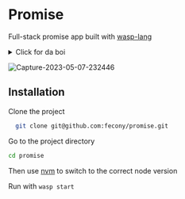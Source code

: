 # Promise

Full-stack promise app built with [wasp-lang](https://wasp-lang.dev/)

<details>
  <summary>Click for da boi</summary>

![da boi](https://cdn.discordapp.com/emojis/1066018968407650354.webp)

</details>

![Capture-2023-05-07-232446](https://user-images.githubusercontent.com/36774784/236701095-dfc04511-a473-42d8-9068-fd304b2b3aad.png)

## Installation

Clone the project

```bash
  git clone git@github.com:fecony/promise.git
```

Go to the project directory

```bash
cd promise
```

Then use [nvm](https://github.com/nvm-sh/nvm) to switch to the correct node version

Run with `wasp start`
